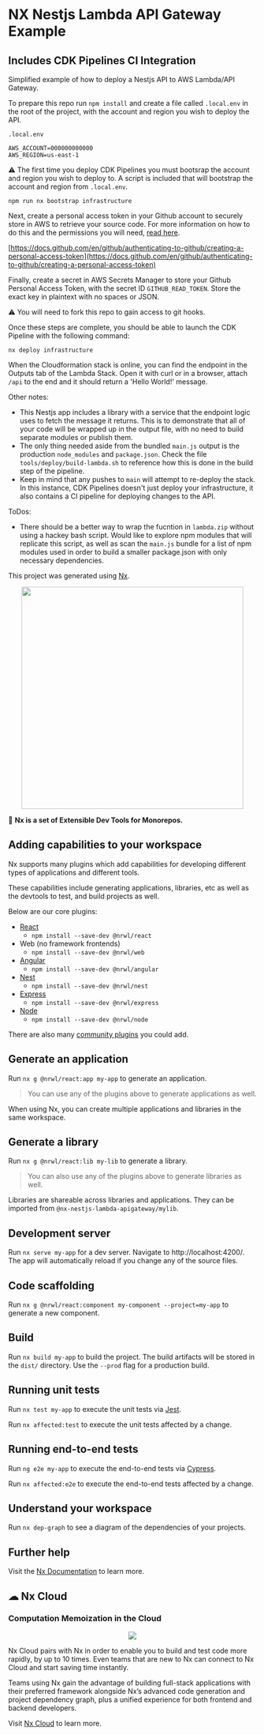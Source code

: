 

# NX Nestjs Lambda API Gateway Example
## Includes CDK Pipelines CI Integration

Simplified example of how to deploy a Nestjs API to AWS Lambda/API Gateway.

To prepare this repo run `npm install` and create a file called `.local.env` in the root of the project, with the account and region you wish to deploy the API.

`.local.env`
```
AWS_ACCOUNT=000000000000
AWS_REGION=us-east-1
```

:warning: The first time you deploy CDK Pipelines you must bootsrap the account and region you wish to deploy to. A script is included that will bootstrap the account and region from `.local.env`.

`npm run nx bootstrap infrastructure`

Next, create a personal access token in your Github account to securely store in AWS to retrieve your source code. For more information on how to do this and the permissions you will need, [read here](https://docs.github.com/en/github/authenticating-to-github/creating-a-personal-access-token).

[https://docs.github.com/en/github/authenticating-to-github/creating-a-personal-access-token](https://docs.github.com/en/github/authenticating-to-github/creating-a-personal-access-token)

Finally, create a secret in AWS Secrets Manager to store your Github Personal Access Token, with the secret ID `GITHUB_READ_TOKEN`. Store the exact key in plaintext with no spaces or JSON.

:warning: You will need to fork this repo to gain access to git hooks.

Once these steps are complete, you should be able to launch the CDK Pipeline with the following command:

`nx deploy infrastructure`

When the Cloudformation stack is online, you can find the endpoint in the Outputs tab of the Lambda Stack. Open it with curl or in a browser, attach `/api` to the end and it should return a 'Hello World!' message.

Other notes:

- This Nestjs app includes a library with a service that the endpoint logic uses to fetch the message it returns. This is to demonstrate that all of your code will be wrapped up in the output file, with no need to build separate modules or publish them.
- The only thing needed aside from the bundled `main.js` output is the production `node_modules` and `package.json`. Check the file `tools/deploy/build-lambda.sh` to reference how this is done in the build step of the pipeline.
- Keep in mind that any pushes to `main` will attempt to re-deploy the stack. In this instance, CDK Pipelines doesn't just deploy your infrastructure, it also contains a CI pipeline for deploying changes to the API.

ToDos:

- There should be a better way to wrap the fucntion in `lambda.zip` without using a hackey bash script. Would like to explore npm modules that will replicate this script, as well as scan the `main.js` bundle for a list of npm modules used in order to build a smaller package.json with only necessary dependencies.

This project was generated using [Nx](https://nx.dev).

<p align="center"><img src="https://raw.githubusercontent.com/nrwl/nx/master/images/nx-logo.png" width="450"></p>

🔎 **Nx is a set of Extensible Dev Tools for Monorepos.**

## Adding capabilities to your workspace

Nx supports many plugins which add capabilities for developing different types of applications and different tools.

These capabilities include generating applications, libraries, etc as well as the devtools to test, and build projects as well.

Below are our core plugins:

- [React](https://reactjs.org)
  - `npm install --save-dev @nrwl/react`
- Web (no framework frontends)
  - `npm install --save-dev @nrwl/web`
- [Angular](https://angular.io)
  - `npm install --save-dev @nrwl/angular`
- [Nest](https://nestjs.com)
  - `npm install --save-dev @nrwl/nest`
- [Express](https://expressjs.com)
  - `npm install --save-dev @nrwl/express`
- [Node](https://nodejs.org)
  - `npm install --save-dev @nrwl/node`

There are also many [community plugins](https://nx.dev/nx-community) you could add.

## Generate an application

Run `nx g @nrwl/react:app my-app` to generate an application.

> You can use any of the plugins above to generate applications as well.

When using Nx, you can create multiple applications and libraries in the same workspace.

## Generate a library

Run `nx g @nrwl/react:lib my-lib` to generate a library.

> You can also use any of the plugins above to generate libraries as well.

Libraries are shareable across libraries and applications. They can be imported from `@nx-nestjs-lambda-apigateway/mylib`.

## Development server

Run `nx serve my-app` for a dev server. Navigate to http://localhost:4200/. The app will automatically reload if you change any of the source files.

## Code scaffolding

Run `nx g @nrwl/react:component my-component --project=my-app` to generate a new component.

## Build

Run `nx build my-app` to build the project. The build artifacts will be stored in the `dist/` directory. Use the `--prod` flag for a production build.

## Running unit tests

Run `nx test my-app` to execute the unit tests via [Jest](https://jestjs.io).

Run `nx affected:test` to execute the unit tests affected by a change.

## Running end-to-end tests

Run `ng e2e my-app` to execute the end-to-end tests via [Cypress](https://www.cypress.io).

Run `nx affected:e2e` to execute the end-to-end tests affected by a change.

## Understand your workspace

Run `nx dep-graph` to see a diagram of the dependencies of your projects.

## Further help

Visit the [Nx Documentation](https://nx.dev) to learn more.



## ☁ Nx Cloud

### Computation Memoization in the Cloud

<p align="center"><img src="https://raw.githubusercontent.com/nrwl/nx/master/images/nx-cloud-card.png"></p>

Nx Cloud pairs with Nx in order to enable you to build and test code more rapidly, by up to 10 times. Even teams that are new to Nx can connect to Nx Cloud and start saving time instantly.

Teams using Nx gain the advantage of building full-stack applications with their preferred framework alongside Nx’s advanced code generation and project dependency graph, plus a unified experience for both frontend and backend developers.

Visit [Nx Cloud](https://nx.app/) to learn more.
